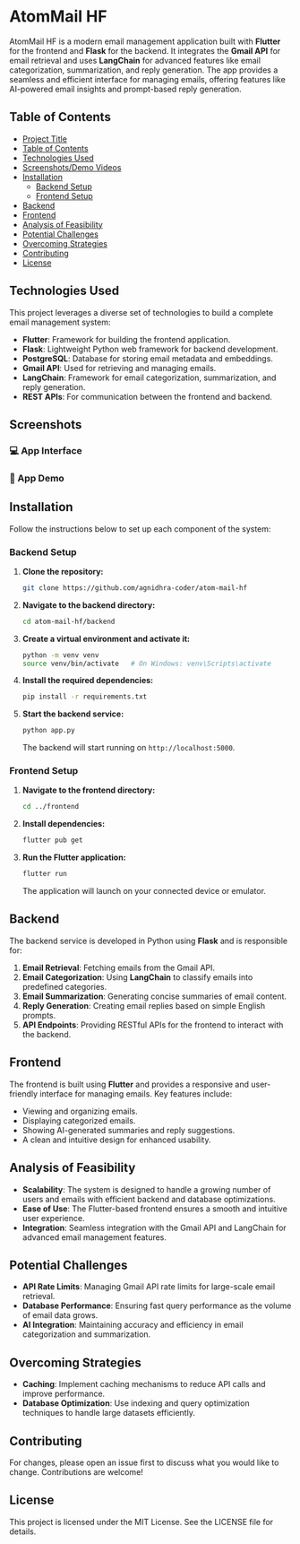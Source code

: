 # AtomMail HF

AtomMail HF is a modern email management application built with **Flutter** for
the frontend and **Flask** for the backend. It integrates the **Gmail API** for
email retrieval and uses **LangChain** for advanced features like email
categorization, summarization, and reply generation. The app provides a seamless
and efficient interface for managing emails, offering features like AI-powered
email insights and prompt-based reply generation.

## Table of Contents

-   [Project Title](#atommail-hf)
-   [Table of Contents](#table-of-contents)
-   [Technologies Used](#technologies-used)
-   [Screenshots/Demo Videos](#screenshots)
-   [Installation](#installation)
    -   [Backend Setup](#backend-setup)
    -   [Frontend Setup](#frontend-setup)
-   [Backend](#backend)
-   [Frontend](#frontend)
-   [Analysis of Feasibility](#analysis-of-feasibility)
-   [Potential Challenges](#potential-challenges)
-   [Overcoming Strategies](#overcoming-strategies)
-   [Contributing](#contributing)
-   [License](#license)

## Technologies Used

This project leverages a diverse set of technologies to build a complete email
management system:

-   **Flutter**: Framework for building the frontend application.
-   **Flask**: Lightweight Python web framework for backend development.
-   **PostgreSQL**: Database for storing email metadata and embeddings.
-   **Gmail API**: Used for retrieving and managing emails.
-   **LangChain**: Framework for email categorization, summarization, and reply
    generation.
-   **REST APIs**: For communication between the frontend and backend.

## Screenshots

### 💻 App Interface

<!-- <p align="center">
  <img src="https://github.com/user-attachments/assets/sample1" width="340"/>
  <img src="https://github.com/user-attachments/assets/sample2" width="340"/>
</p>
<p align="center">
  <img src="https://github.com/user-attachments/assets/sample3" width="340"/>
</p> -->

### 🎥 App Demo

<!-- [![Watch the video](https://github.com/user-attachments/assets/sample-video-thumbnail)](https://github.com/user-attachments/assets/sample-video) -->

## Installation

Follow the instructions below to set up each component of the system:

### Backend Setup

1. **Clone the repository:**
    ```bash
    git clone https://github.com/agnidhra-coder/atom-mail-hf
    ```
2. **Navigate to the backend directory:**
    ```bash
    cd atom-mail-hf/backend
    ```
3. **Create a virtual environment and activate it:**
    ```bash
    python -m venv venv
    source venv/bin/activate   # On Windows: venv\Scripts\activate
    ```
4. **Install the required dependencies:**
    ```bash
    pip install -r requirements.txt
    ```
5. **Start the backend service:**
    ```bash
    python app.py
    ```
    The backend will start running on `http://localhost:5000`.

### Frontend Setup

1. **Navigate to the frontend directory:**
    ```bash
    cd ../frontend
    ```
2. **Install dependencies:**
    ```bash
    flutter pub get
    ```
3. **Run the Flutter application:**
    ```bash
    flutter run
    ```
    The application will launch on your connected device or emulator.

## Backend

The backend service is developed in Python using **Flask** and is responsible
for:

1. **Email Retrieval**: Fetching emails from the Gmail API.
2. **Email Categorization**: Using **LangChain** to classify emails into
   predefined categories.
3. **Email Summarization**: Generating concise summaries of email content.
4. **Reply Generation**: Creating email replies based on simple English prompts.
5. **API Endpoints**: Providing RESTful APIs for the frontend to interact with
   the backend.

## Frontend

The frontend is built using **Flutter** and provides a responsive and
user-friendly interface for managing emails. Key features include:

-   Viewing and organizing emails.
-   Displaying categorized emails.
-   Showing AI-generated summaries and reply suggestions.
-   A clean and intuitive design for enhanced usability.

## Analysis of Feasibility

-   **Scalability**: The system is designed to handle a growing number of users
    and emails with efficient backend and database optimizations.
-   **Ease of Use**: The Flutter-based frontend ensures a smooth and intuitive
    user experience.
-   **Integration**: Seamless integration with the Gmail API and LangChain for
    advanced email management features.

## Potential Challenges

-   **API Rate Limits**: Managing Gmail API rate limits for large-scale email
    retrieval.
-   **Database Performance**: Ensuring fast query performance as the volume of
    email data grows.
-   **AI Integration**: Maintaining accuracy and efficiency in email
    categorization and summarization.

## Overcoming Strategies

-   **Caching**: Implement caching mechanisms to reduce API calls and improve
    performance.
-   **Database Optimization**: Use indexing and query optimization techniques to
    handle large datasets efficiently.

## Contributing

For changes, please open an issue first to discuss what you would like to
change. Contributions are welcome!

## License

This project is licensed under the MIT License. See the LICENSE file for
details.
